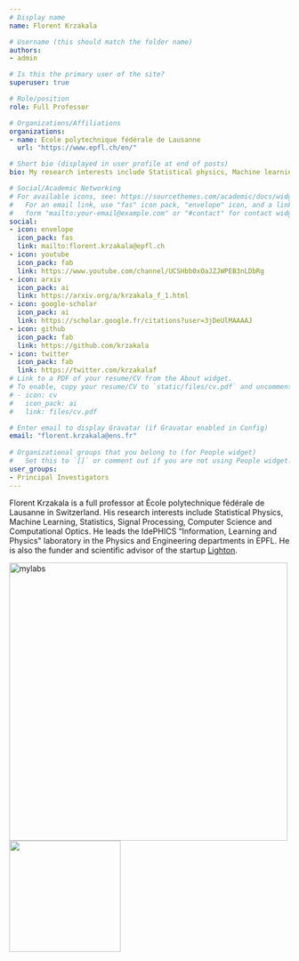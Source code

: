 ```yaml
---
# Display name
name: Florent Krzakala

# Username (this should match the folder name)
authors:
- admin

# Is this the primary user of the site?
superuser: true

# Role/position
role: Full Professor

# Organizations/Affiliations
organizations:
- name: École polytechnique fédérale de Lausanne
  url: "https://www.epfl.ch/en/"

# Short bio (displayed in user profile at end of posts)
bio: My research interests include Statistical physics, Machine learning, Statistics, Probablity, Computer science, Signal processing and Computational optics. 

# Social/Academic Networking
# For available icons, see: https://sourcethemes.com/academic/docs/widgets/#icons
#   For an email link, use "fas" icon pack, "envelope" icon, and a link in the
#   form "mailto:your-email@example.com" or "#contact" for contact widget.
social:
- icon: envelope
  icon_pack: fas
  link: mailto:florent.krzakala@epfl.ch
- icon: youtube
  icon_pack: fab
  link: https://www.youtube.com/channel/UCSHbb0xOaJZJWPEB3nLDbRg
- icon: arxiv
  icon_pack: ai
  link: https://arxiv.org/a/krzakala_f_1.html
- icon: google-scholar
  icon_pack: ai
  link: https://scholar.google.fr/citations?user=3jDeUlMAAAAJ
- icon: github
  icon_pack: fab
  link: https://github.com/krzakala
- icon: twitter
  icon_pack: fab
  link: https://twitter.com/krzakalaf
# Link to a PDF of your resume/CV from the About widget.
# To enable, copy your resume/CV to `static/files/cv.pdf` and uncomment the lines below.  
# - icon: cv
#   icon_pack: ai
#   link: files/cv.pdf

# Enter email to display Gravatar (if Gravatar enabled in Config)
email: "florent.krzakala@ens.fr"
  
# Organizational groups that you belong to (for People widget)
#   Set this to `[]` or comment out if you are not using People widget.  
user_groups:
- Principal Investigators
---
```


Florent Krzakala is a full professor at École polytechnique fédérale
de Lausanne in Switzerland. His research interests include Statistical
Physics, Machine Learning, Statistics, Signal Processing, Computer
Science and Computational Optics. He leads the IdePHICS “Information,
Learning and Physics" laboratory in the Physics and Engineering
departments in EPFL. He is also the funder and scientific advisor of
the startup [Lighton](http://www.lighton.ai).

<img
src="https://upload.wikimedia.org/wikipedia/commons/e/e2/EPFL_campus_2017.jpg"
alt="mylabs" width="500"/>
<img
src="https://upload.wikimedia.org/wikipedia/commons/thumb/f/f4/Logo_EPFL.svg/440px-Logo_EPFL.svg.png" width="200"/>



